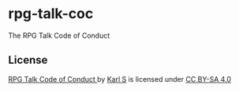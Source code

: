 # rpg-talk-coc
The RPG Talk Code of Conduct

## License

[RPG Talk Code of Conduct ](https://github.com/rpg-talk/rpg-talk-coc) by  [Karl S](https://chooser-beta.creativecommons.org/www.rpg-talk.com) is licensed under [ CC BY-SA 4.0 ](https://creativecommons.org/licenses/by-sa/4.0/?ref=ccchooser)

